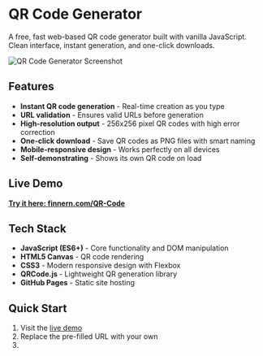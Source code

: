 # QR Code Generator

A free, fast web-based QR code generator built with vanilla JavaScript. Clean interface, instant generation, and one-click downloads.

![QR Code Generator Screenshot](screenshot.png)

## Features

- **Instant QR code generation** - Real-time creation as you type
- **URL validation** - Ensures valid URLs before generation
- **High-resolution output** - 256x256 pixel QR codes with high error correction
- **One-click download** - Save QR codes as PNG files with smart naming
- **Mobile-responsive design** - Works perfectly on all devices
- **Self-demonstrating** - Shows its own QR code on load

## Live Demo

**[Try it here: finnern.com/QR-Code](https://finnern.com/QR-Code/)**

## Tech Stack

- **JavaScript (ES6+)** - Core functionality and DOM manipulation
- **HTML5 Canvas** - QR code rendering
- **CSS3** - Modern responsive design with Flexbox
- **QRCode.js** - Lightweight QR generation library
- **GitHub Pages** - Static site hosting

## Quick Start

1. Visit the [live demo](https://finnern.com/QR-Code/)
2. Replace the pre-filled URL with your own
3.
